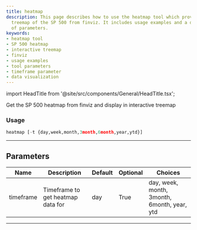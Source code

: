 ```yaml
---
title: heatmap
description: This page describes how to use the heatmap tool which provides an interactive
  treemap of the SP 500 from finviz. It includes usage examples and a detailed description
  of parameters.
keywords:
- heatmap tool
- SP 500 heatmap
- interactive treemap
- finviz
- usage examples
- tool parameters
- timeframe parameter
- data visualization
---
```


import HeadTitle from '@site/src/components/General/HeadTitle.tsx';

<HeadTitle title="stocks/disc/heatmap - Reference | OpenBB Terminal Docs" />

Get the SP 500 heatmap from finviz and display in interactive treemap

### Usage

```python
heatmap [-t {day,week,month,3month,6month,year,ytd}]
```

---

## Parameters

| Name | Description | Default | Optional | Choices |
| ---- | ----------- | ------- | -------- | ------- |
| timeframe | Timeframe to get heatmap data for | day | True | day, week, month, 3month, 6month, year, ytd |

---
